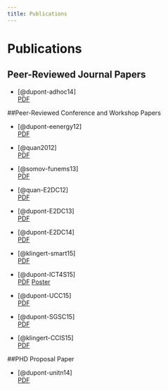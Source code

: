```yaml
---
title: Publications
---
```


# Publications

## Peer-Reviewed Journal Papers

-   [@dupont-adhoc14]    
    [PDF](/docs/ADHOC14.pdf)

##Peer-Reviewed Conference and Workshop Papers

-   [@dupont-eenergy12]    
    [PDF](/docs/EENERGY12.pdf)

-   [@quan2012]    
    [PDF](/docs/ISCIS11.pdf)

-   [@somov-funems13]    
    [PDF](/docs/FUNEMS13.pdf)

-   [@quan-E2DC12]    
    [PDF](/docs/E2DC12.pdf)

-   [@dupont-E2DC13]    
    [PDF](/docs/E2DC13.pdf)

-   [@dupont-E2DC14]    
    [PDF](/docs/E2DC14.pdf)

-   [@klingert-smart15]    
    [PDF](/docs/SMART15.pdf)

-   [@dupont-ICT4S15]     
    [PDF](/docs/ICT4S15.pdf)
    [Poster](/docs/ICT4SPosterA0.pdf)

-   [@dupont-UCC15]    
    [PDF](/docs/UCC15.pdf)

-   [@dupont-SGSC15]    
    [PDF](/docs/SGSC16.pdf)

-   [@klingert-CCIS15]    
    [PDF](/docs/CCIS16.pdf)

##PHD Proposal Paper

-   [@dupont-unitn14]    
    [PDF](/docs/PHDProposal.pdf)

